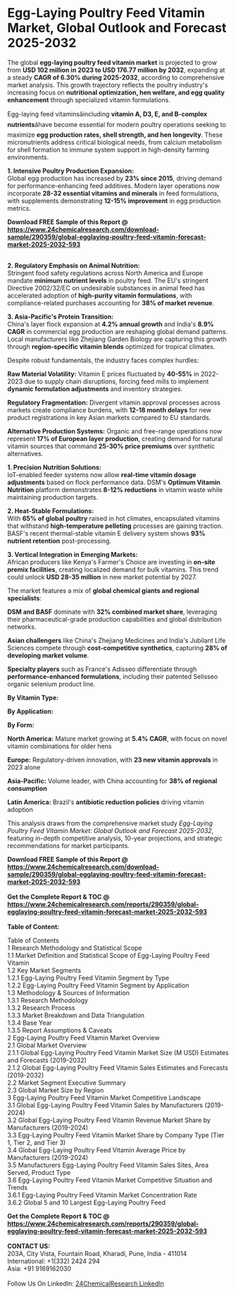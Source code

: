 <h1>Egg-Laying Poultry Feed Vitamin Market, Global Outlook and Forecast 2025-2032</h1><p>The global <strong>egg-laying poultry feed vitamin market</strong> is projected to grow from <strong>USD 102 million in 2023 to USD 176.77 million by 2032</strong>, expanding at a steady <strong>CAGR of 6.30% during 2025-2032</strong>, according to comprehensive market analysis. This growth trajectory reflects the poultry industry's increasing focus on <strong>nutritional optimization, hen welfare, and egg quality enhancement</strong> through specialized vitamin formulations.</p><p>Egg-laying feed vitaminsâincluding <strong>vitamin A, D3, E, and B-complex nutrients</strong>âhave become essential for modern poultry operations seeking to maximize <strong>egg production rates, shell strength, and hen longevity</strong>. These micronutrients address critical biological needs, from calcium metabolism for shell formation to immune system support in high-density farming environments.</p><p><strong>1. Intensive Poultry Production Expansion:</strong><br>
Global egg production has increased by <strong>23% since 2015</strong>, driving demand for performance-enhancing feed additives. Modern layer operations now incorporate <strong>28-32 essential vitamins and minerals</strong> in feed formulations, with supplements demonstrating <strong>12-15% improvement</strong> in egg production metrics.</p><div><b>Download FREE Sample of this Report @ 
            <a href="https://www.24chemicalresearch.com/download-sample/290359/global-egglaying-poultry-feed-vitamin-forecast-market-2025-2032-593">
            https://www.24chemicalresearch.com/download-sample/290359/global-egglaying-poultry-feed-vitamin-forecast-market-2025-2032-593</a></b></div><br><p><strong>2. Regulatory Emphasis on Animal Nutrition:</strong><br>
Stringent food safety regulations across North America and Europe mandate <strong>minimum nutrient levels</strong> in poultry feed. The EU's stringent Directive 2002/32/EC on undesirable substances in animal feed has accelerated adoption of <strong>high-purity vitamin formulations</strong>, with compliance-related purchases accounting for <strong>38% of market revenue</strong>.</p><p><strong>3. Asia-Pacific's Protein Transition:</strong><br>
China's layer flock expansion at <strong>4.2% annual growth</strong> and India's <strong>8.9% CAGR</strong> in commercial egg production are reshaping global demand patterns. Local manufacturers like Zhejiang Garden Biology are capturing this growth through <strong>region-specific vitamin blends</strong> optimized for tropical climates.</p><p>Despite robust fundamentals, the industry faces complex hurdles:</p><p><strong>Raw Material Volatility:</strong> Vitamin E prices fluctuated by <strong>40-55%</strong> in 2022-2023 due to supply chain disruptions, forcing feed mills to implement <strong>dynamic formulation adjustments</strong> and inventory strategies.</p><p><strong>Regulatory Fragmentation:</strong> Divergent vitamin approval processes across markets create compliance burdens, with <strong>12-18 month delays</strong> for new product registrations in key Asian markets compared to EU standards.</p><p><strong>Alternative Production Systems:</strong> Organic and free-range operations now represent <strong>17% of European layer production</strong>, creating demand for natural vitamin sources that command <strong>25-30% price premiums</strong> over synthetic alternatives.</p><p><strong>1. Precision Nutrition Solutions:</strong><br>
IoT-enabled feeder systems now allow <strong>real-time vitamin dosage adjustments</strong> based on flock performance data. DSM's <strong>Optimum Vitamin Nutrition</strong> platform demonstrates <strong>8-12% reductions</strong> in vitamin waste while maintaining production targets.</p><p><strong>2. Heat-Stable Formulations:</strong><br>
With <strong>65% of global poultry</strong> raised in hot climates, encapsulated vitamins that withstand <strong>high-temperature pelleting</strong> processes are gaining traction. BASF's recent thermal-stable vitamin E delivery system shows <strong>93% nutrient retention</strong> post-processing.</p><p><strong>3. Vertical Integration in Emerging Markets:</strong><br>
African producers like Kenya's Farmer's Choice are investing in <strong>on-site premix facilities</strong>, creating localized demand for bulk vitamins. This trend could unlock <strong>USD 28-35 million</strong> in new market potential by 2027.</p><p>The market features a mix of <strong>global chemical giants and regional specialists</strong>:</p><p><strong>DSM and BASF</strong> dominate with <strong>32% combined market share</strong>, leveraging their pharmaceutical-grade production capabilities and global distribution networks.</p><p><strong>Asian challengers</strong> like China's Zhejiang Medicines and India's Jubilant Life Sciences compete through <strong>cost-competitive synthetics</strong>, capturing <strong>28% of developing market volume</strong>.</p><p><strong>Specialty players</strong> such as France's Adisseo differentiate through <strong>performance-enhanced formulations</strong>, including their patented Selisseo organic selenium product line.</p><p><strong>By Vitamin Type:</strong></p><p><strong>By Application:</strong></p><p><strong>By Form:</strong></p><p><strong>North America:</strong> Mature market growing at <strong>5.4% CAGR</strong>, with focus on novel vitamin combinations for older hens</p><p><strong>Europe:</strong> Regulatory-driven innovation, with <strong>23 new vitamin approvals</strong> in 2023 alone</p><p><strong>Asia-Pacific:</strong> Volume leader, with China accounting for <strong>38% of regional consumption</strong></p><p><strong>Latin America:</strong> Brazil's <strong>antibiotic reduction policies</strong> driving vitamin adoption</p><p>This analysis draws from the comprehensive market study <em>Egg-Laying Poultry Feed Vitamin Market: Global Outlook and Forecast 2025-2032</em>, featuring in-depth competitive analysis, 10-year projections, and strategic recommendations for market participants.</p><div><b>Download FREE Sample of this Report @ 
            <a href="https://www.24chemicalresearch.com/download-sample/290359/global-egglaying-poultry-feed-vitamin-forecast-market-2025-2032-593">
            https://www.24chemicalresearch.com/download-sample/290359/global-egglaying-poultry-feed-vitamin-forecast-market-2025-2032-593</a></b></div><br><div><b>Get the Complete Report & TOC @ 
            <a href="https://www.24chemicalresearch.com/reports/290359/global-egglaying-poultry-feed-vitamin-forecast-market-2025-2032-593">
            https://www.24chemicalresearch.com/reports/290359/global-egglaying-poultry-feed-vitamin-forecast-market-2025-2032-593</a></b></div><br>
            <b>Table of Content:</b><p>Table of Contents<br />
1 Research Methodology and Statistical Scope<br />
1.1 Market Definition and Statistical Scope of Egg-Laying Poultry Feed Vitamin<br />
1.2 Key Market Segments<br />
1.2.1 Egg-Laying Poultry Feed Vitamin Segment by Type<br />
1.2.2 Egg-Laying Poultry Feed Vitamin Segment by Application<br />
1.3 Methodology & Sources of Information<br />
1.3.1 Research Methodology<br />
1.3.2 Research Process<br />
1.3.3 Market Breakdown and Data Triangulation<br />
1.3.4 Base Year<br />
1.3.5 Report Assumptions & Caveats<br />
2 Egg-Laying Poultry Feed Vitamin Market Overview<br />
2.1 Global Market Overview<br />
2.1.1 Global Egg-Laying Poultry Feed Vitamin Market Size (M USD) Estimates and Forecasts (2019-2032)<br />
2.1.2 Global Egg-Laying Poultry Feed Vitamin Sales Estimates and Forecasts (2019-2032)<br />
2.2 Market Segment Executive Summary<br />
2.3 Global Market Size by Region<br />
3 Egg-Laying Poultry Feed Vitamin Market Competitive Landscape<br />
3.1 Global Egg-Laying Poultry Feed Vitamin Sales by Manufacturers (2019-2024)<br />
3.2 Global Egg-Laying Poultry Feed Vitamin Revenue Market Share by Manufacturers (2019-2024)<br />
3.3 Egg-Laying Poultry Feed Vitamin Market Share by Company Type (Tier 1, Tier 2, and Tier 3)<br />
3.4 Global Egg-Laying Poultry Feed Vitamin Average Price by Manufacturers (2019-2024)<br />
3.5 Manufacturers Egg-Laying Poultry Feed Vitamin Sales Sites, Area Served, Product Type<br />
3.6 Egg-Laying Poultry Feed Vitamin Market Competitive Situation and Trends<br />
3.6.1 Egg-Laying Poultry Feed Vitamin Market Concentration Rate<br />
3.6.2 Global 5 and 10 Largest Egg-Laying Poultry Feed</p><div><b>Get the Complete Report & TOC @ 
            <a href="https://www.24chemicalresearch.com/reports/290359/global-egglaying-poultry-feed-vitamin-forecast-market-2025-2032-593">
            https://www.24chemicalresearch.com/reports/290359/global-egglaying-poultry-feed-vitamin-forecast-market-2025-2032-593</a></b></div><br><b>CONTACT US:</b><br>
            203A, City Vista, Fountain Road, Kharadi, Pune, India - 411014<br>
            International: +1(332) 2424 294<br>
            Asia: +91 9169162030 <br><br>
            Follow Us On LinkedIn: <a href="https://www.linkedin.com/company/24chemicalresearch/">24ChemicalResearch LinkedIn</a>
